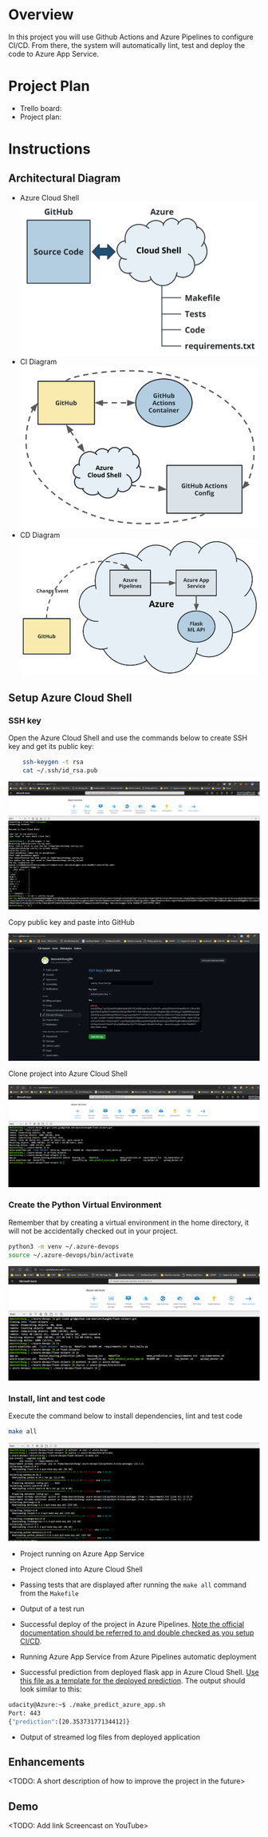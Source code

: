 # Overview

In this project you will use Github Actions and Azure Pipelines to configure CI/CD. From there, the system will automatically lint, test and deploy the code to Azure App Service.

# Project Plan

* Trello board: 
* Project plan:

# Instructions

## Architectural Diagram
* Azure Cloud Shell\
![Azure Cloud Shell](/images/azure-cloud-shell.png)
* CI Diagram\
![CI Diagram](/images/ci-diagram.png)
* CD Diagram\
![CD Diagram](/images/cd-diagram.png)

## Setup Azure Cloud Shell
### SSH key
Open the Azure Cloud Shell and use the commands below to create SSH key and get its public key:
```bash
    ssh-keygen -t rsa
    cat ~/.ssh/id_rsa.pub
```
![SSH key](/images/ssh-key.png)

Copy public key and paste into GitHub

![SSH GitHub](/images/add-ssh-to-github.png)

Clone project into Azure Cloud Shell

![Clone project](/images/clone-project.png)

### Create the Python Virtual Environment
Remember that by creating a virtual environment in the home directory, it will not be accidentally checked out in your project.
```bash
python3 -m venv ~/.azure-devops
source ~/.azure-devops/bin/activate
```
![Python virtual environment](/images/virtual-env.png)

### Install, lint and test code
Execute the command below to install dependencies, lint and test code
```bash
make all
```
![Make all](/images/make-all.png)



* Project running on Azure App Service

* Project cloned into Azure Cloud Shell

* Passing tests that are displayed after running the `make all` command from the `Makefile`

* Output of a test run

* Successful deploy of the project in Azure Pipelines.  [Note the official documentation should be referred to and double checked as you setup CI/CD](https://docs.microsoft.com/en-us/azure/devops/pipelines/ecosystems/python-webapp?view=azure-devops).

* Running Azure App Service from Azure Pipelines automatic deployment

* Successful prediction from deployed flask app in Azure Cloud Shell.  [Use this file as a template for the deployed prediction](https://github.com/udacity/nd082-Azure-Cloud-DevOps-Starter-Code/blob/master/C2-AgileDevelopmentwithAzure/project/starter_files/flask-sklearn/make_predict_azure_app.sh).
The output should look similar to this:

```bash
udacity@Azure:~$ ./make_predict_azure_app.sh
Port: 443
{"prediction":[20.35373177134412]}
```

* Output of streamed log files from deployed application

> 

## Enhancements

<TODO: A short description of how to improve the project in the future>

## Demo 

<TODO: Add link Screencast on YouTube>



